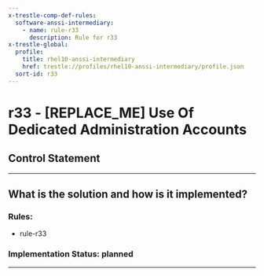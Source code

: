 ```yaml
---
x-trestle-comp-def-rules:
  software-anssi-intermediary:
    - name: rule-r33
      description: Rule for r33
x-trestle-global:
  profile:
    title: rhel10-anssi-intermediary
    href: trestle://profiles/rhel10-anssi-intermediary/profile.json
  sort-id: r33
---
```


# r33 - \[REPLACE_ME\] Use Of Dedicated Administration Accounts

## Control Statement

______________________________________________________________________

## What is the solution and how is it implemented?

<!-- For implementation status enter one of: implemented, partial, planned, alternative, not-applicable -->

<!-- Note that the list of rules under ### Rules: is read-only and changes will not be captured after assembly to JSON -->

<!-- Add control implementation description here for control: r33 -->

### Rules:

  - rule-r33

### Implementation Status: planned

______________________________________________________________________
